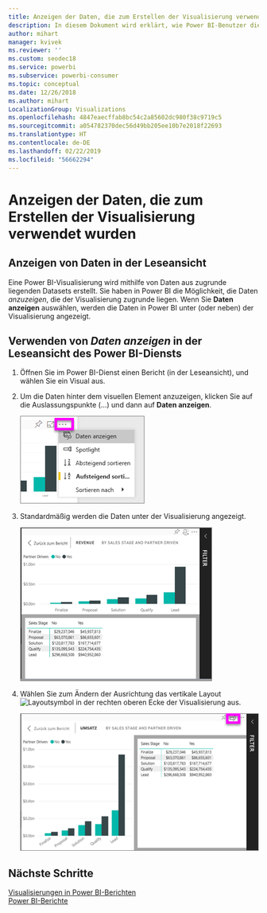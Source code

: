 ```yaml
---
title: Anzeigen der Daten, die zum Erstellen der Visualisierung verwendet wurden
description: In diesem Dokument wird erklärt, wie Power BI-Benutzer die Daten „sehen“ können, die zum Erstellen eines Visuals verwendet werden.
author: mihart
manager: kvivek
ms.reviewer: ''
ms.custom: seodec18
ms.service: powerbi
ms.subservice: powerbi-consumer
ms.topic: conceptual
ms.date: 12/26/2018
ms.author: mihart
LocalizationGroup: Visualizations
ms.openlocfilehash: 4847eaecffab8bc54c2a85602dc980f38c9719c5
ms.sourcegitcommit: a054782370dec56d49bb205ee10b7e2018f22693
ms.translationtype: HT
ms.contentlocale: de-DE
ms.lasthandoff: 02/22/2019
ms.locfileid: "56662294"
---
```

# <a name="show-the-data-that-was-used-to-create-the-visualization"></a>Anzeigen der Daten, die zum Erstellen der Visualisierung verwendet wurden
## <a name="show-data-in-reading-view"></a>Anzeigen von Daten in der Leseansicht
Eine Power BI-Visualisierung wird mithilfe von Daten aus zugrunde liegenden Datasets erstellt. Sie haben in Power BI die Möglichkeit, die Daten *anzuzeigen*, die der Visualisierung zugrunde liegen. Wenn Sie **Daten anzeigen** auswählen, werden die Daten in Power BI unter (oder neben) der Visualisierung angezeigt.


## <a name="using-show-data-in-power-bi-service-reading-view"></a>Verwenden von *Daten anzeigen* in der Leseansicht des Power BI-Diensts
1. Öffnen Sie im Power BI-Dienst einen Bericht (in der Leseansicht), und wählen Sie ein Visual aus.  
2. Um die Daten hinter dem visuellen Element anzuzeigen, klicken Sie auf die Auslassungspunkte (...) und dann auf **Daten anzeigen**.
   
   ![„Daten anzeigen“ auswählen](./media/end-user-show-data/power-bi-show-data2.png)
3. Standardmäßig werden die Daten unter der Visualisierung angezeigt.
   
   ![Vertikale Anzeige des Visuals und der Daten](./media/end-user-show-data/power-bi-explore-show-data-new.png)

4. Wählen Sie zum Ändern der Ausrichtung das vertikale Layout ![Layoutsymbol](media/end-user-show-data/power-bi-vertical-icon-new.png) in der rechten oberen Ecke der Visualisierung aus.
   
   ![Horizontale Anzeige des Visuals und der Daten](./media/end-user-show-data/power-bi-explore-show-data2-new.png)

## <a name="next-steps"></a>Nächste Schritte
[Visualisierungen in Power BI-Berichten](../visuals/power-bi-report-visualizations.md)    
[Power BI-Berichte](end-user-reports.md)    
